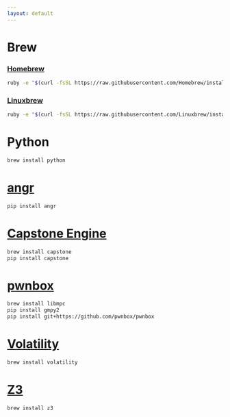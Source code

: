 ```yaml
---
layout: default
---
```


# Brew

### [Homebrew](http://brew.sh)

```bash
ruby -e "$(curl -fsSL https://raw.githubusercontent.com/Homebrew/install/master/install)"
```

### [Linuxbrew](http://linuxbrew.sh)

```bash
ruby -e "$(curl -fsSL https://raw.githubusercontent.com/Linuxbrew/install/master/install)"
```

# Python

```bash
brew install python
```

# [angr](http://angr.io/)

```bash
pip install angr
```

# [Capstone Engine](http://www.capstone-engine.org)

```bash
brew install capstone
pip install capstone
```

# [pwnbox](https://github.com/pwnbox/pwnbox)

```bash
brew install libmpc
pip install gmpy2
pip install git+https://github.com/pwnbox/pwnbox
```

# [Volatility](http://www.volatilityfoundation.org)

```bash
brew install volatility
```

# [Z3](https://github.com/Z3Prover/z3)

```bash
brew install z3
```
